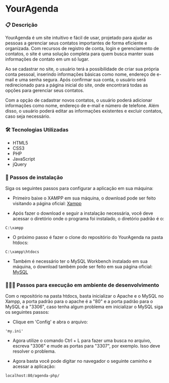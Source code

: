 # YourAgenda

### 📋 Descrição
YourAgenda é um site intuitivo e fácil de usar, projetado para ajudar as pessoas a gerenciar seus contatos importantes de forma eficiente e organizada. Com recursos de registro de conta, login e gerenciamento de contatos, o site é uma solução completa para quem busca manter suas informações de contato em um só lugar.

Ao se cadastrar no site, o usuário terá a possibilidade de criar sua própria conta pessoal, inserindo informações básicas como nome, endereço de e-mail e uma senha segura. Após confirmar sua conta, o usuário será redirecionado para a página inicial do site, onde encontrará todas as opções para gerenciar seus contatos.

Com a opção de cadastrar novos contatos, o usuário poderá adicionar informações como nome, endereço de e-mail e número de telefone. Além disso, o usuário poderá editar as informações existentes e excluir contatos, caso seja necessário.

### 🛠️ Tecnologias Utilizadas
* HTML5
* CSS3
* PHP
* JavaScript
* jQuery

### 🔧 Passos de instalação
Siga os seguintes passos para configurar a aplicação em sua máquina:

* Primeiro baixe o XAMPP em sua máquina, o download pode ser feito visitando a página oficial: [Xampp](https://www.apachefriends.org/pt_br/index.html)

* Após fazer o download e seguir a instalação necessária, você deve acessar o diretório onde o programa foi instalado, o diretório padrão é o:
```
C:\xampp
```

* O próximo passo é fazer o clone do repositório do YourAgenda na pasta htdocs:
```
C:\xampp\htdocs
```

* Também é necessário ter o MySQL Workbench instalado em sua máquina, o download também pode ser feito em sua página oficial: [MySQL](https://dev.mysql.com/downloads/workbench/)

### 👩🏼‍💻 Passos para execução em ambiente de desenvolvimento
Com o repositório na pasta htdocs, basta inicializar o Apache e o MySQL no Xampp, a porta padrão para o apache é a "80" e a porta padrão para o MySQL é a "3306", caso tenha algum problema em inicializar o MySQL siga os seguintes passos:

* Clique em 'Config' e abra o arquivo:
```
'my.ini'
```
* Agora utilize o comando Ctrl + L para fazer uma busca no arquivo, escreva "3306" e mude as portas para "3307", por exemplo. Isso deve resolver o problema.

* Agora basta você pode digitar no navegador o seguinte caminho e acessar a aplicação:
```
localhost:80/agenda-php/
```